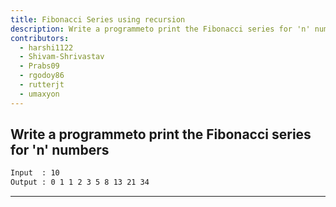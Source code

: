 ```yaml
---
title: Fibonacci Series using recursion
description: Write a programmeto print the Fibonacci series for 'n' numbers using recursion
contributors:
  - harshi1122
  - Shivam-Shrivastav
  - Prabs09
  - rgodoy86
  - rutterjt
  - umaxyon
---
```


## Write a programmeto print the Fibonacci series for 'n' numbers

```txt
Input  : 10
Output : 0 1 1 2 3 5 8 13 21 34
```

---
